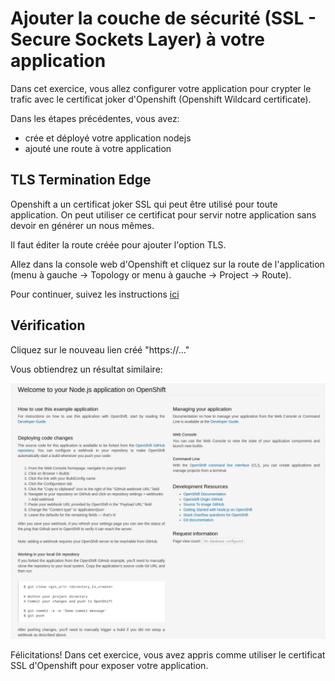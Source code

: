 # Ajouter la couche de sécurité (SSL - Secure Sockets Layer) à votre application
Dans cet exercice, vous allez configurer votre application pour crypter le trafic avec le certificat joker d'Openshift (Openshift Wildcard certificate).

Dans les étapes précédentes, vous avez:
- crée et déployé votre application nodejs
- ajouté une route à votre application

## TLS Termination Edge
Openshift a un certificat joker SSL qui peut être utilisé pour toute application. On peut utiliser ce certificat pour servir notre application sans devoir en générer un nous mêmes.

Il faut éditer la route créée pour ajouter l'option TLS.

Allez dans la console web d'Openshift et cliquez sur la route de l'application (menu à gauche -> Topology or menu à gauche -> Project -> Route).

Pour continuer, suivez les instructions [ici](../../Readme-HandsOn.md#ajout-dune-couche-de-sécurité-pour-laccès-à-nos-applications-sur-le-web)

## Vérification
Cliquez sur le nouveau lien créé "https://..."

Vous obtiendrez un résultat similaire:

![ocp-nodejs-deploye-page](../Nodejs/images/ocp-deployed-nodejs-ui.png)

Félicitations! Dans cet exercice, vous avez appris comme utiliser le certificat SSL d'Openshift pour exposer votre application.